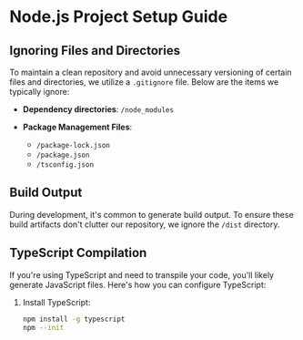 # Node.js Project Setup Guide

## Ignoring Files and Directories

To maintain a clean repository and avoid unnecessary versioning of certain files and directories, we utilize a `.gitignore` file. Below are the items we typically ignore:

- **Dependency directories**: `/node_modules`
  
- **Package Management Files**: 
  - `/package-lock.json`
  - `/package.json`
  - `/tsconfig.json`

## Build Output

During development, it's common to generate build output. To ensure these build artifacts don't clutter our repository, we ignore the `/dist` directory.

## TypeScript Compilation

If you're using TypeScript and need to transpile your code, you'll likely generate JavaScript files. Here's how you can configure TypeScript:

1. Install TypeScript:
   ```bash
   npm install -g typescript
   npm --init 
